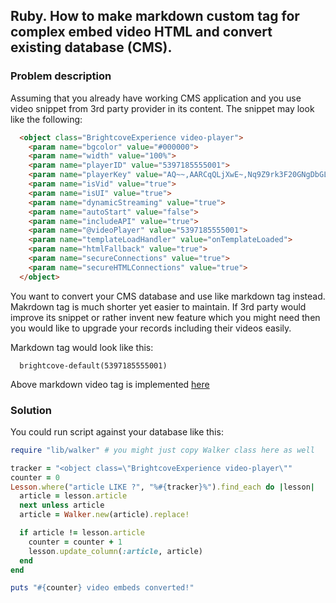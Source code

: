 ## Ruby. How to make markdown custom tag for complex embed video HTML and convert existing database (CMS).

### Problem description

Assuming that you already have working CMS application and you use video snippet  from 3rd party provider in its content. The snippet may look like the following:

```HTML
  <object class="BrightcoveExperience video-player">
    <param name="bgcolor" value="#000000">
    <param name="width" value="100%">
    <param name="playerID" value="5397185555001">
    <param name="playerKey" value="AQ~~,AARCqQLjXwE~,Nq9Z9rk3F20GNgDbGLkEDHbwMyFJR1vx">
    <param name="isVid" value="true">
    <param name="isUI" value="true">
    <param name="dynamicStreaming" value="true">
    <param name="autoStart" value="false">
    <param name="includeAPI" value="true">
    <param name="@videoPlayer" value="5397185555001">
    <param name="templateLoadHandler" value="onTemplateLoaded">
    <param name="htmlFallback" value="true">
    <param name="secureConnections" value="true">
    <param name="secureHTMLConnections" value="true">
  </object>

```

You want to convert your CMS database and use like markdown tag instead. Makrdown tag is much shorter yet easier to maintain. If 3rd party would improve its snippet or rather invent new feature which you might need then you would like to upgrade your records including their videos easily.

Markdown tag would look like this:

```
  brightcove-default(5397185555001)
```

Above markdown video tag is implemented [here](lib/video_string.rb)

### Solution

You could run script against your database like this:

```ruby
require "lib/walker" # you might just copy Walker class here as well

tracker = "<object class=\"BrightcoveExperience video-player\""
counter = 0
Lesson.where("article LIKE ?", "%#{tracker}%").find_each do |lesson|
  article = lesson.article
  next unless article
  article = Walker.new(article).replace!

  if article != lesson.article
    counter = counter + 1
    lesson.update_column(:article, article)
  end
end

puts "#{counter} video embeds converted!"
```
